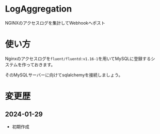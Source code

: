# LogAggregation
NGINXのアクセスログを集計してWebhookへポスト

# 使い方
Nginxのアクセスログを`fluent/fluentd:v1.16-1`を用いてMySQLに登録するシステムを作っておきます。

そのMySQLサーバーに向けてsqlalchemyを接続しましょう。

# 変更歴
## 2024-01-29
* 初期作成